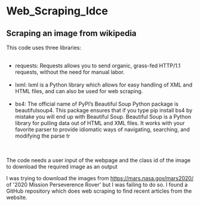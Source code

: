 # Web_Scraping_Idce

## Scraping an image from wikipedia

This code uses three libraries:
<br>
<br>
- requests: Requests allows you to send organic, grass-fed HTTP/1.1 requests, without the need for manual labor. 
<br><br>
- lxml: lxml is a Python library which allows for easy handling of XML and HTML files, and can also be used for web scraping.
<br> <br>
- bs4: The official name of PyPI’s Beautiful Soup Python package is beautifulsoup4. This package ensures that if you type pip install bs4 by mistake you will end up with Beautiful Soup. Beautiful Soup is a Python library for pulling data out of HTML and XML files. It works with your favorite parser to provide idiomatic ways of navigating, searching, and modifying the parse tr
<br>
<br>
The code needs a user input of the webpage and the class id of the image to download the required image as an output

I was trying to download the images from https://mars.nasa.gov/mars2020/ of '2020 Mission Perseverence Rover' but I was failing to do so. I found a GitHub repository which does web scraping to find recent articles from the website.



